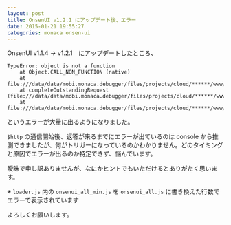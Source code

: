 ```yaml
---
layout: post
title: OnsenUI v1.2.1 にアップデート後、エラー
date: 2015-01-21 19:55:27
categories: monaca onsen-ui
---
```

<!-- {% raw %} -->
<p>OnsenUI v1.1.4 → v1.2.1　にアップデートしたところ、</p>

<pre class="lang-none prettyprint-override"><code>TypeError: object is not a function
    at Object.CALL_NON_FUNCTION (native)
    at file:///data/data/mobi.monaca.debugger/files/projects/cloud/******/www/components/loader.js:17368:28
    at completeOutstandingRequest (file:///data/data/mobi.monaca.debugger/files/projects/cloud/******/www/components/loader.js:6306:10)
    at file:///data/data/mobi.monaca.debugger/files/projects/cloud/******/www/components/loader.js:6679:7
</code></pre>

<p>というエラーが大量に出るようになりました。</p>

<p><code>$http</code> の通信開始後、返答が来るまでにエラーが出ているのは console から推測できましたが、何がトリガーになっているのかわかりません。どのタイミングと原因でエラーが出るのか特定できず、悩んでいます。</p>

<p>曖昧で申し訳ありませんが、なにかヒントでもいただけるとありがたく思います。</p>

<p>※ <code>loader.js</code> 内の <code>onsenui_all_min.js</code> を <code>onsenui_all.js</code> に書き換えた行数でエラーで表示されています</p>

<p>よろしくお願いします。</p>
<!-- {% endraw %} -->
